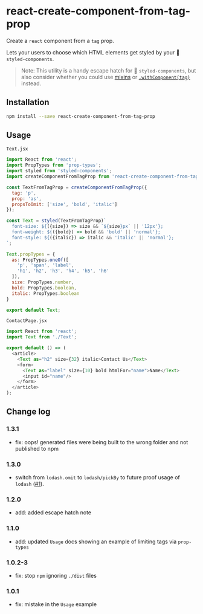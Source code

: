 # react-create-component-from-tag-prop

Create a `react` component from a `tag` prop.

Lets your users to choose which HTML elements get styled by your 💅 `styled-components`.

> Note: This utility is a handy escape hatch for 💅 `styled-components`, but also consider whether you could use [mixins](https://github.com/styled-components/styled-components/blob/master/docs/tips-and-tricks.md#using-javascript-to-our-advantage) or [`.withComponent(tag)`](https://www.styled-components.com/docs/basics#extending-styles) instead.

## Installation

```bash
npm install --save react-create-component-from-tag-prop
```

## Usage

`Text.jsx`
```js
import React from 'react';
import PropTypes from 'prop-types';
import styled from 'styled-components';
import createComponentFromTagProp from 'react-create-component-from-tag-prop';

const TextFromTagProp = createComponentFromTagProp({
  tag: 'p',
  prop: 'as',
  propsToOmit: ['size', 'bold', 'italic']
});

const Text = styled(TextFromTagProp)`
  font-size: ${({size}) => size && `${size}px` || '12px'};
  font-weight: ${({bold}) => bold && 'bold' || 'normal'};
  font-style: ${({italic}) => italic && 'italic' || 'normal'};
`;

Text.propTypes = {
  as: PropTypes.oneOf([
    'p', 'span', 'label', 
    'h1', 'h2', 'h3', 'h4', 'h5', 'h6'
  ]),
  size: PropTypes.number,
  bold: PropTypes.boolean,
  italic: PropTypes.boolean
}

export default Text;

```

`ContactPage.jsx`
```js
import React from 'react';
import Text from './Text';

export default () => (
  <article>
    <Text as="h2" size={32} italic>Contact Us</Text>
    <form>
      <Text as="label" size={10} bold htmlFor="name">Name</Text>
      <input id="name"/>
    </form>
  </article>
);

```

## Change log

### 1.3.1

- fix: oops! generated files were being built to the wrong folder and not published to npm

### 1.3.0

- switch from `lodash.omit` to `lodash/pickBy` to future proof usage of `lodash` ([#1](https://github.com/jameslnewell/react-create-component-from-tag-prop/pull/1)).

### 1.2.0

- add: added escape hatch note

### 1.1.0

- add: updated `Usage` docs showing an example of limiting tags via `prop-types`

### 1.0.2-3

- fix: stop `npm` ignoring `./dist` files

### 1.0.1

- fix: mistake in the `Usage` example
